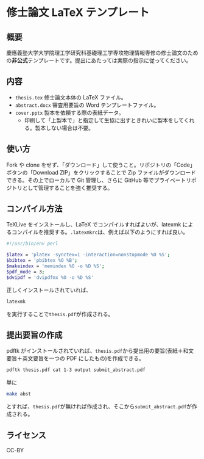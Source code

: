 # 修士論文 LaTeX テンプレート

## 概要

慶應義塾大学大学院理工学研究科基礎理工学専攻物理情報専修の修士論文のための**非公式**テンプレートです。提出にあたっては実際の指示に従ってください。

## 内容

- `thesis.tex` 修士論文本体の LaTeX ファイル。
- `abstract.docx` 審査用要旨の Word テンプレートファイル。
- `cover.pptx` 製本を依頼する際の表紙データ。
  - 印刷して「上製本で」と指定して生協に出すときれいに製本をしてくれる。製本しない場合は不要。

## 使い方

Fork や clone をせず、「ダウンロード」して使うこと。リポジトリの「Code」ボタンの「Download ZIP」をクリックすることで Zip ファイルがダウンロードできる。その上でローカルで Git 管理し、さらに GitHub 等でプライベートリポジトリとして管理することを強く推奨する。

## コンパイル方法

TeXLive をインストールし、LaTeX でコンパイルすればよいが、latexmk によるコンパイルを推奨する。`.latexmkrc`は、例えば以下のようにすれば良い。

```sh
#!/usr/bin/env perl

$latex = 'platex -synctex=1 -interaction=nonstopmode %O %S';
$bibtex = 'pbibtex %O %B';
$makeindex = 'memindex %O -o %D %S';
$pdf_mode = 3;
$dvipdf = 'dvipdfmx %O -o %D %S'
```

正しくインストールされていれば、

```sh
latexmk
```

を実行することで`thesis.pdf`が作成される。

## 提出要旨の作成

pdftk がインストールされていれば、`thesis.pdf`から提出用の要旨(表紙＋和文要旨＋英文要旨を一つの PDF にしたもの)を作成できる。

```sh
pdftk thesis.pdf cat 1-3 output submit_abstract.pdf
```

単に

```sh
make abst
```

とすれば、`thesis.pdf`が無ければ作成され、そこから`submit_abstract.pdf`が作成される。

## ライセンス

CC-BY
